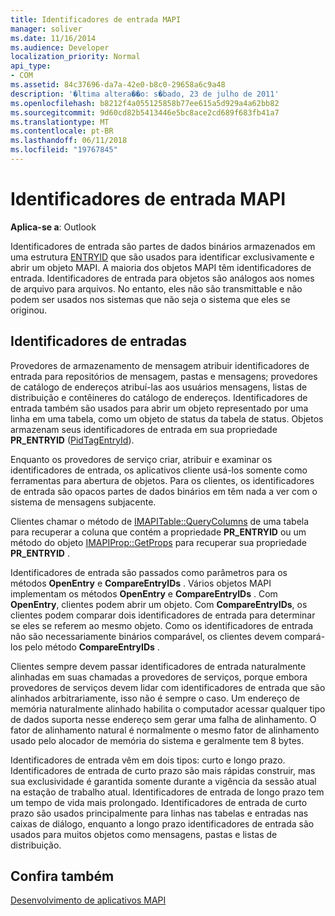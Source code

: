 ```yaml
---
title: Identificadores de entrada MAPI
manager: soliver
ms.date: 11/16/2014
ms.audience: Developer
localization_priority: Normal
api_type:
- COM
ms.assetid: 84c37696-da7a-42e0-b8c0-29658a6c9a48
description: '�ltima altera��o: s�bado, 23 de julho de 2011'
ms.openlocfilehash: b8212f4a055125858b77ee615a5d929a4a62bb82
ms.sourcegitcommit: 9d60cd82b5413446e5bc8ace2cd689f683fb41a7
ms.translationtype: MT
ms.contentlocale: pt-BR
ms.lasthandoff: 06/11/2018
ms.locfileid: "19767845"
---
```

# <a name="mapi-entry-identifiers"></a>Identificadores de entrada MAPI

  
  
**Aplica-se a**: Outlook 
  
Identificadores de entrada são partes de dados binários armazenados em uma estrutura [ENTRYID](entryid.md) que são usados para identificar exclusivamente e abrir um objeto MAPI. A maioria dos objetos MAPI têm identificadores de entrada. Identificadores de entrada para objetos são análogos aos nomes de arquivo para arquivos. No entanto, eles não são transmittable e não podem ser usados nos sistemas que não seja o sistema que eles se originou. 
  
## <a name="entry-identifiers"></a>Identificadores de entradas

Provedores de armazenamento de mensagem atribuir identificadores de entrada para repositórios de mensagem, pastas e mensagens; provedores de catálogo de endereços atribuí-las aos usuários mensagens, listas de distribuição e contêineres do catálogo de endereços. Identificadores de entrada também são usados para abrir um objeto representado por uma linha em uma tabela, como um objeto de status da tabela de status. Objetos armazenam seus identificadores de entrada em sua propriedade **PR_ENTRYID** ([PidTagEntryId](pidtagentryid-canonical-property.md)). 
  
Enquanto os provedores de serviço criar, atribuir e examinar os identificadores de entrada, os aplicativos cliente usá-los somente como ferramentas para abertura de objetos. Para os clientes, os identificadores de entrada são opacos partes de dados binários em têm nada a ver com o sistema de mensagens subjacente. 
  
Clientes chamar o método de [IMAPITable::QueryColumns](imapitable-querycolumns.md) de uma tabela para recuperar a coluna que contém a propriedade **PR_ENTRYID** ou um método do objeto [IMAPIProp::GetProps](imapiprop-getprops.md) para recuperar sua propriedade **PR_ENTRYID** . 
  
Identificadores de entrada são passados como parâmetros para os métodos **OpenEntry** e **CompareEntryIDs** . Vários objetos MAPI implementam os métodos **OpenEntry** e **CompareEntryIDs** . Com **OpenEntry**, clientes podem abrir um objeto. Com **CompareEntryIDs**, os clientes podem comparar dois identificadores de entrada para determinar se eles se referem ao mesmo objeto. Como os identificadores de entrada não são necessariamente binários comparável, os clientes devem compará-los pelo método **CompareEntryIDs** . 
  
Clientes sempre devem passar identificadores de entrada naturalmente alinhadas em suas chamadas a provedores de serviços, porque embora provedores de serviços devem lidar com identificadores de entrada que são alinhados arbitrariamente, isso não é sempre o caso. Um endereço de memória naturalmente alinhado habilita o computador acessar qualquer tipo de dados suporta nesse endereço sem gerar uma falha de alinhamento. O fator de alinhamento natural é normalmente o mesmo fator de alinhamento usado pelo alocador de memória do sistema e geralmente tem 8 bytes.
  
Identificadores de entrada vêm em dois tipos: curto e longo prazo. Identificadores de entrada de curto prazo são mais rápidas construir, mas sua exclusividade é garantida somente durante a vigência da sessão atual na estação de trabalho atual. Identificadores de entrada de longo prazo tem um tempo de vida mais prolongado. Identificadores de entrada de curto prazo são usados principalmente para linhas nas tabelas e entradas nas caixas de diálogo, enquanto a longo prazo identificadores de entrada são usados para muitos objetos como mensagens, pastas e listas de distribuição.
  
## <a name="see-also"></a>Confira também



[Desenvolvimento de aplicativos MAPI](mapi-application-development.md)


